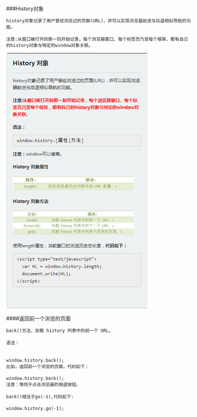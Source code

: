 ###History对象
    
    history对象记录了用户曾经浏览过的页面(URL)，并可以实现浏览器前进与后退相似导航的功能。

    注意:从窗口被打开的那一刻开始记录，每个浏览器窗口、每个标签页乃至每个框架，都有自己的history对象与特定的window对象关联。

   ![](/assets/QQ截图20170805171737.png)


####返回前一个浏览的页面
    
    back()方法，加载 history 列表中的前一个 URL。

    语法：
    

    window.history.back();
    比如，返回前一个浏览的页面，代码如下：

    window.history.back();
    注意：等同于点击浏览器的倒退按钮。

    back()相当于go(-1),代码如下:

    window.history.go(-1);